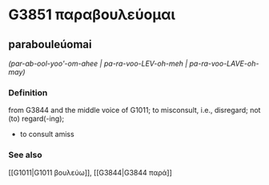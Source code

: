 # G3851 παραβουλεύομαι

## parabouleúomai

_(par-ab-ool-yoo'-om-ahee | pa-ra-voo-LEV-oh-meh | pa-ra-voo-LAVE-oh-may)_

### Definition

from G3844 and the middle voice of G1011; to misconsult, i.e., disregard; not (to) regard(-ing); 

- to consult amiss

### See also

[[G1011|G1011 βουλεύω]], [[G3844|G3844 παρά]]
